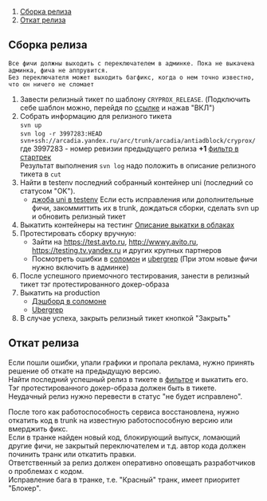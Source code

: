 1. [Cборка релиза](#сборка-релиза)
1. [Откат релиза](#откат-релиза)

## Сборка релиза

    Все фичи должны выходить с переключателем в админке. Пока не выкачена админка, фича не аппрувится.
    Без переключателя может выходить багфикс, когда о нем точно известно, что он ничего не сломает

1. Завести релизный тикет по шаблону `CRYPROX_RELEASE`. (Подключить себе шаблон можно, перейдя по [ссылке][8] и нажав "ВКЛ")
1. Собрать информацию для релизного тикета  
`svn up`  
`svn log -r 3997283:HEAD svn+ssh://arcadia.yandex.ru/arc/trunk/arcadia/antiadblock/cryprox/`  
где 3997283 - номер ревизии предыдущего релиза **+1** [фильтр в стартрек][5]  
Результат выполнения `svn log` надо положить в описание релизного тикета в `cut`
1. Найти в testenv последний собранный контейнер uni (последний со статусом "OK").  
    * [джоба uni в testenv][9]
Если есть исправления или дополнительные фичи, закоммиттить их в trunk, дождаться сборки, сделать svn up и обновить релизный тикет
1. Выкатить контейнеры на тестинг [Описание выкатки в облаках](/arc/trunk/arcadia/antiadblock/cryprox/docs/Nanny.md)
1. Протестировать сборку вручную:
    * Зайти на https://test.avto.ru, http://wwwy.avito.ru, https://testing.tv.yandex.ru и других крупных партнеров
    * Посмотреть ошибки в [соломон][4] и [ubergrep][3]
    (При этом новые фичи нужно включить в админке)
1. После успешного приемочного тестирования, занести в релизный тикет тэг протестированного докер-образа
1. Выкатить на production
    * [Дэшборд в соломоне][7]
    * [Ubergrep][6]
1. В случае успеха, закрыть релизный тикет кнопкой "Закрыть"


## Откат релиза 

Если пошли ошибки, упали графики и пропала реклама, нужно принять решение об откате на предыдущую версию.</br>
Найти последний успешный релиз в тикете в [фильтре][5] и выкатить его.</br>
Тэг протестированного докер-образа должен быть в тикете.</br>
Неудачный релиз нужно перевести в статус "не будет исправлено".</br>

После того как работоспособность сервиса восстановлена, нужно откатить код в trunk на известную работоспособную версию или вмерджить фикс.</br>
Если в транке найден новый код, блокирующий выпуск, ломающий другие фичи, не закрытый переключателем и т.д. автор кода должен починить транк или откатить правки.</br>
Ответственный за релиз должен оперативно оповещать разработчиков о проблемах с кодом.</br>
Исправление бага в транке, т.е. "Красный" транк, имеет приоритет "Блокер".</br>

[3]: https://ubergrep.yandex-team.ru/app/kibana#/discover?_g=(refreshInterval:(display:Off,pause:!f,value:0),time:(from:now-4h,mode:quick,to:now))&_a=(columns:!(_source),index:ca3084c0-e40b-11e7-ac23-1debda798e41,interval:auto,query:(language:lucene,query:'exception:in'),sort:!('@timestamp',desc))
[4]: https://solomon.yandex-team.ru/?cluster=cryprox-test&project=Antiadblock&service=cryprox_actions&l.http_code=5xx&l.host=*&l.http_host=*&l.service_id=*&graph=auto
[5]: https://st.yandex-team.ru/ANTIADB/order:updated:false/filter?type=release&status=closed&resolution=1&components=33372
[6]: https://ubergrep.yandex-team.ru/app/kibana#/discover?_g=(refreshInterval:(display:Off,pause:!f,value:0),time:(from:now-4h,mode:quick,to:now))&_a=(columns:!(_source),index:'72d0d380-e1e8-11e7-ac23-1debda798e41',interval:auto,query:(language:lucene,query:'exception:in'),sort:!('@timestamp',desc))
[7]: https://solomon.yandex-team.ru/?cluster=cryprox-prod&project=Antiadblock&service=antiadblock_nginx&dashboard=Antiadblock_Overall
[8]: https://st.yandex-team.ru/settings/templates/issues?name=CRYPROX_RELEASE
[9]: https://testenv.yandex-team.ru/?screen=job_history&database=antiadblock&job_name=BUILD_ANTIADBLOCK_UNI_PROXY_DOCKER
